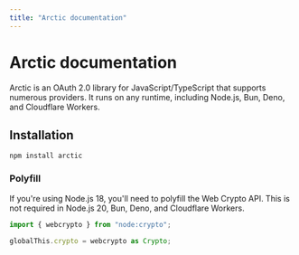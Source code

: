 ```yaml
---
title: "Arctic documentation"
---
```


# Arctic documentation

Arctic is an OAuth 2.0 library for JavaScript/TypeScript that supports numerous providers. It runs on any runtime, including Node.js, Bun, Deno, and Cloudflare Workers.

## Installation

```
npm install arctic
```

### Polyfill

If you're using Node.js 18, you'll need to polyfill the Web Crypto API. This is not required in Node.js 20, Bun, Deno, and Cloudflare Workers.

```ts
import { webcrypto } from "node:crypto";

globalThis.crypto = webcrypto as Crypto;
```
